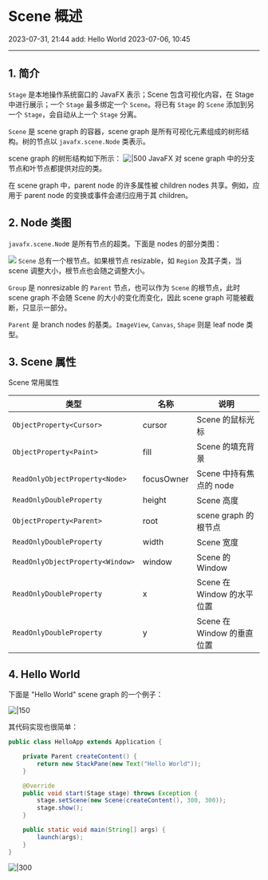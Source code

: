 # Scene 概述

2023-07-31, 21:44
add: Hello World
2023-07-06, 10:45
****
## 1. 简介

`Stage` 是本地操作系统窗口的 JavaFX 表示；Scene 包含可视化内容，在 Stage 中进行展示；一个 `Stage` 最多绑定一个 `Scene`。将已有 `Stage` 的 `Scene` 添加到另一个 `Stage`，会自动从上一个 `Stage` 分离。

`Scene` 是 scene graph 的容器，scene graph 是所有可视化元素组成的树形结构。树的节点以 `javafx.scene.Node` 类表示。

scene graph 的树形结构如下所示：
![|500](Root%20Node.png)
JavaFX 对 scene graph 中的分支节点和叶节点都提供对应的类。

在 scene graph 中，parent node 的许多属性被 children nodes 共享。例如，应用于 parent node 的变换或事件会递归应用于其 children。

## 2. Node 类图

`javafx.scene.Nod`e 是所有节点的超类。下面是 nodes 的部分类图：

![](Pasted%20image%2020230706102448.png)
`Scene` 总有一个根节点。如果根节点 resizable，如 `Region` 及其子类，当 scene 调整大小，根节点也会随之调整大小。

`Group` 是 nonresizable 的 `Parent` 节点，也可以作为 `Scene` 的根节点，此时 scene graph 不会随 Scene 的大小的变化而变化，因此 scene graph 可能被截断，只显示一部分。

`Parent` 是 branch nodes 的基类。`ImageView`, `Canvas`, `Shape` 则是 leaf node 类型。

## 3. Scene 属性

Scene 常用属性

|类型|名称|说明|
|---|---|---|
|`ObjectProperty<Cursor>`|cursor|Scene 的鼠标光标|
|`ObjectProperty<Paint>`|fill|Scene 的填充背景|
|`ReadOnlyObjectProperty<Node>`|focusOwner|Scene 中持有焦点的 node|
|`ReadOnlyDoubleProperty`|height|Scene 高度|
|`ObjectProperty<Parent>`|root|scene graph 的根节点|
|`ReadOnlyDoubleProperty`|width|Scene 宽度|
|`ReadOnlyObjectProperty<Window>`|window|Scene 的 Window|
|`ReadOnlyDoubleProperty`|x|Scene 在 Window 的水平位置|
|`ReadOnlyDoubleProperty`|y|Scene 在 Window 的垂直位置|

## 4. Hello World

下面是 "Hello World" scene graph 的一个例子：

![|150](Pasted%20image%2020230731214055.png)

其代码实现也很简单：

```java
public class HelloApp extends Application {

    private Parent createContent() {
        return new StackPane(new Text("Hello World"));
    }

    @Override
    public void start(Stage stage) throws Exception {
        stage.setScene(new Scene(createContent(), 300, 300));
        stage.show();
    }

    public static void main(String[] args) {
        launch(args);
    }
}
```

![|300](Pasted%20image%2020230731214349.png)

